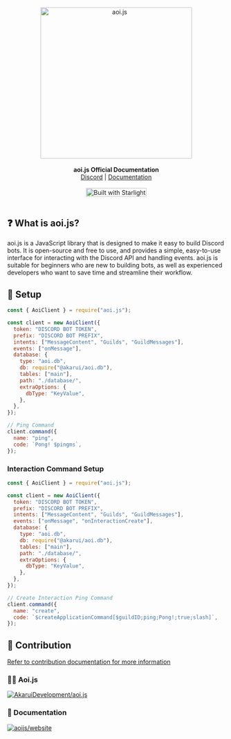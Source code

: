 <br/>

<div align="center" style="margin: 30px;">
<a href="https://aoi.js.org/">
  <img src="https://github.com/aoijs/website/blob/master/assets/images/aoijs-banner.png?raw=true"   style="width:350px;" align="center"  alt="aoi.js"/>
</a>
<br />
<br />

<div align="center"><strong>aoi.js Official Documentation</strong><br>
<div align="center">
    <a href="https://aoi.js.org/invite">Discord</a> |
    <a href="https://aoi.js.org/">Documentation</a> <br /> <br />
    <a href="https://starlight.astro.build"><img src="https://astro.badg.es/v2/built-with-starlight/tiny.svg" alt="Built with Starlight" width="140" height="20"></a>
</div>
</div>
<br />
</div>

## ❓ What is aoi.js?

aoi.js is a JavaScript library that is designed to make it easy to build Discord bots. It is open-source and free to
use, and provides a simple, easy-to-use interface for interacting with the Discord API and handling events. aoi.js is
suitable for beginners who are new to building bots, as well as experienced developers who want to save time and
streamline their workflow.

## 🚀 Setup

```javascript
const { AoiClient } = require("aoi.js");

const client = new AoiClient({
  token: "DISCORD BOT TOKEN",
  prefix: "DISCORD BOT PREFIX",
  intents: ["MessageContent", "Guilds", "GuildMessages"],
  events: ["onMessage"],
  database: {
    type: "aoi.db",
    db: require("@akarui/aoi.db"),
    tables: ["main"],
    path: "./database/",
    extraOptions: {
      dbType: "KeyValue",
    },
  },
});

// Ping Command
client.command({
  name: "ping",
  code: `Pong! $pingms`,
});
```

### Interaction Command Setup

```javascript
const { AoiClient } = require("aoi.js");

const client = new AoiClient({
  token: "DISCORD BOT TOKEN",
  prefix: "DISCORD BOT PREFIX",
  intents: ["MessageContent", "Guilds", "GuildMessages"],
  events: ["onMessage", "onInteractionCreate"],
  database: {
    type: "aoi.db",
    db: require("@akarui/aoi.db"),
    tables: ["main"],
    path: "./database/",
    extraOptions: {
      dbType: "KeyValue",
    },
  },
});

// Create Interaction Ping Command
client.command({
  name: "create",
  code: `$createApplicationCommand[$guildID;ping;Pong!;true;slash]`,
});
```

## 🐛 Contribution

[Refer to contribution documentation for more information](https://github.com/AkaruiDevelopment/aoi.js/blob/v6/.github/CONTRIBUTING.md)

### 🧑‍💻 Aoi.js

[![AkaruiDevelopment/aoi.js](https://contrib.rocks/image?repo=AkaruiDevelopment/aoi.js)](https://github.com/AkaruiDevelopment/aoi.js)

### 📄 Documentation 

[![aoijs/website](https://contrib.rocks/image?repo=aoijs/website)](https://github.com/aoijs/website)

